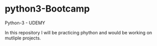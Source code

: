# python3-Bootcamp
Python-3 - UDEMY

In this repository I will be practicing phython and would be working on mutliple projects.
